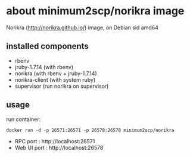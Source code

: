 # about minimum2scp/norikra image

Norikra (http://norikra.github.io/) image, on Debian sid amd64

## installed components

 * rbenv
 * jruby-1.7.14 (with rbenv)
 * norikra (with rbenv + jruby-1.7.14)
 * norikra-client (with system ruby)
 * supervisor (run norikra on supervisor)

## usage

run container:

```
docker run -d -p 26571:26571 -p 26578:26578 minimum2scp/norikra
```

 * RPC port    : http://localhost:26571
 * Web UI port : http://localhost:26578

